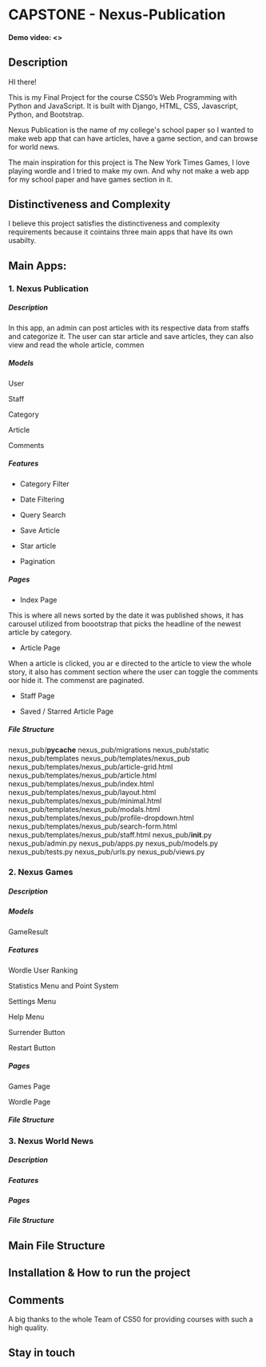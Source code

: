 # CAPSTONE - Nexus-Publication
#### Demo video:  <>

## Description

HI there!

This is my Final Project for the course CS50’s Web Programming with Python and JavaScript. It is built with  Django, HTML, CSS, Javascript, Python, and Bootstrap.

Nexus Publication is the name of my college's school paper so I wanted to make web app that can have articles, have a game section, and can browse for world news. 

The main inspiration for this project is The New York Times Games, I love playing wordle and I tried to make my own. And why not make a web app for my school paper and have games section in it.

## Distinctiveness and Complexity
I believe this project satisfies the distinctiveness and complexity requirements because it cointains three main apps that have its own usabilty. 

## Main Apps:

### 1. Nexus Publication

##### Description

In this app, an admin can post articles with its respective data from staffs and categorize it. The user can star article and save articles, they can also view and read the whole article, commen


##### Models

User

Staff

Category

Article

Comments

##### Features

* Category Filter

* Date Filtering

* Query Search

* Save Article

* Star article

* Pagination

##### Pages

* Index Page

This is where all news sorted by the date it was published shows, it has carousel utilized from boootstrap that picks the headline of the newest article by category.

* Article Page

When a article is clicked, you ar e directed to the article to view the whole story, it also has comment section where the user can toggle the comments oor hide it. The commenst are paginated. 

* Staff Page

* Saved / Starred Article Page

##### File Structure

nexus_pub/__pycache__ nexus_pub/migrations nexus_pub/static nexus_pub/templates nexus_pub/templates/nexus_pub nexus_pub/templates/nexus_pub/article-grid.html nexus_pub/templates/nexus_pub/article.html nexus_pub/templates/nexus_pub/index.html nexus_pub/templates/nexus_pub/layout.html nexus_pub/templates/nexus_pub/minimal.html nexus_pub/templates/nexus_pub/modals.html nexus_pub/templates/nexus_pub/profile-dropdown.html nexus_pub/templates/nexus_pub/search-form.html nexus_pub/templates/nexus_pub/staff.html nexus_pub/__init__.py nexus_pub/admin.py nexus_pub/apps.py nexus_pub/models.py nexus_pub/tests.py nexus_pub/urls.py nexus_pub/views.py

### 2. Nexus Games

##### Description

##### Models

GameResult

##### Features

Wordle User Ranking

Statistics Menu and Point System

Settings Menu

Help Menu

Surrender Button

Restart Button

##### Pages

Games Page

Wordle Page

##### File Structure

### 3. Nexus World News

##### Description

##### Features

##### Pages


##### File Structure

## Main File Structure

## Installation & How to run the project

## Comments
A big thanks to the whole Team of CS50 for providing courses with such a high quality.  

## Stay in touch
